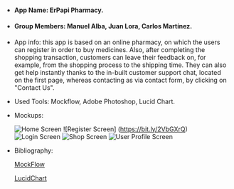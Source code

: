 * #### App Name: ErPapi Pharmacy.

* #### Group Members: Manuel Alba, Juan Lora, Carlos Martínez.

* App info: this app is based on an online pharmacy, on which the users can register in order to buy medicines. Also, after completing the shopping transaction, customers can leave their feedback on, for example, from the shopping process to the shipping time. They can also get help instantly thanks to the in-built customer support chat, located on the first page, whereas contacting as via contact form, by clicking on "Contact Us".

* Used Tools: Mockflow, Adobe Photoshop, Lucid Chart.

* Mockups:
  
  ![Home Screen]()
  ![Register Screen] (https://bit.ly/2VbGXrQ)
  ![Login Screen]()
  ![Shop Screen]()
  ![User Profile Screen]()
  
* Bibliography: 

  [MockFlow](https://mockflow.com/)

  [LucidChart](<https://www.lucidchart.com/>)

  
